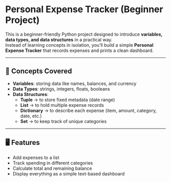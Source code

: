 # Personal Expense Tracker (Beginner Project)

This is a beginner-friendly Python project designed to introduce **variables, data types, and data structures** in a practical way.  
Instead of learning concepts in isolation, you’ll build a simple **Personal Expense Tracker** that records expenses and prints a clean dashboard.

---

## 📘 Concepts Covered
- **Variables**: storing data like names, balances, and currency  
- **Data Types**: strings, integers, floats, booleans  
- **Data Structures**:  
  - **Tuple** → to store fixed metadata (date range)  
  - **List** → to hold multiple expense records  
  - **Dictionary** → to describe each expense (item, amount, category, date, etc.)  
  - **Set** → to keep track of unique categories  

---

## 🖥️ Features
- Add expenses to a list  
- Track spending in different categories  
- Calculate total and remaining balance  
- Display everything as a simple text-based dashboard  
